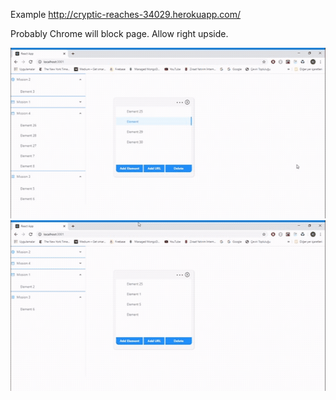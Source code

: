 Example http://cryptic-reaches-34029.herokuapp.com/

Probably Chrome will block page. Allow right upside.

![](gif1.gif)
![](gif2.gif)
